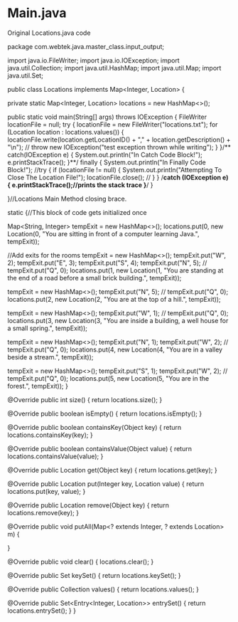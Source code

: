 # Main.java

Original Locations.java code

package com.webtek.java.master_class.input_output;

import java.io.FileWriter;
import java.io.IOException;
import java.util.Collection;
import java.util.HashMap;
import java.util.Map;
import java.util.Set;

public class Locations implements Map<Integer, Location> {

private static Map<Integer, Location> locations = new HashMap<>();

public static void main(String[] args) throws IOException {
FileWriter locationFile = null;
try {
locationFile = new FileWriter("locations.txt");
for (Location location : locations.values()) {
locationFile.write(location.getLocationID() + "," + location.getDescription() + "\n");
//                throw new IOException("test exception thrown while writing");
}
}/** catch(IOException e) {
System.out.println("In Catch Code Block!");
e.printStackTrace();
}**/ finally {
System.out.println("In Finally Code Block!");
//try {
if (locationFile != null) {
System.out.println("Attempting To Close The Location File!");
locationFile.close();
//  }
} /**catch (IOException e) {
e.printStackTrace();//prints the stack trace
}**/
}

}//Locations Main Method closing brace.

static {//This block of code gets initialized once

Map<String, Integer> tempExit = new HashMap<>();
locations.put(0, new Location(0, "You are sitting in front of a computer learning Java.", tempExit));

//Add exits for the rooms
tempExit = new HashMap<>();
tempExit.put("W", 2);
tempExit.put("E", 3);
tempExit.put("S", 4);
tempExit.put("N", 5);
//     tempExit.put("Q", 0);
locations.put(1, new Location(1, "You are standing at the end of a road before a small brick building.", tempExit));

tempExit = new HashMap<>();
tempExit.put("N", 5);
//      tempExit.put("Q", 0);
locations.put(2, new Location(2, "You are at the top of a hill.", tempExit));

tempExit = new HashMap<>();
tempExit.put("W", 1);
//      tempExit.put("Q", 0);
locations.put(3, new Location(3, "You are inside a building, a well house for a small spring.", tempExit));

tempExit = new HashMap<>();
tempExit.put("N", 1);
tempExit.put("W", 2);
//      tempExit.put("Q", 0);
locations.put(4, new Location(4, "You are in a valley beside a stream.", tempExit));

tempExit = new HashMap<>();
tempExit.put("S", 1);
tempExit.put("W", 2);
//      tempExit.put("Q", 0);
locations.put(5, new Location(5, "You are in the forest.", tempExit));
}


@Override
public int size() {
return locations.size();
}

@Override
public boolean isEmpty() {
return locations.isEmpty();
}

@Override
public boolean containsKey(Object key) {
return locations.containsKey(key);
}

@Override
public boolean containsValue(Object value) {
return locations.containsValue(value);
}

@Override
public Location get(Object key) {
return locations.get(key);
}

@Override
public Location put(Integer key, Location value) {
return locations.put(key, value);
}

@Override
public Location remove(Object key) {
return locations.remove(key);
}

@Override
public void putAll(Map<? extends Integer, ? extends Location> m) {

}

@Override
public void clear() {
locations.clear();
}

@Override
public Set<Integer> keySet() {
return locations.keySet();
}

@Override
public Collection<Location> values() {
return locations.values();
}

@Override
public Set<Entry<Integer, Location>> entrySet() {
return locations.entrySet();
}
}
